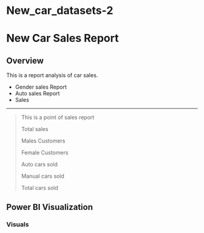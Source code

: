 # New_car_datasets-2

# New Car Sales Report

## Overview

This is a report analysis of car sales.
+ Gender sales Report
+ Auto sales Report
+ Sales
---

> This is a point of sales report
>
> Total sales
>
> Males Customers
>
> Female Customers
>
> Auto cars sold
>
> Manual cars sold
>
> Total cars sold


## Power BI Visualization

### Visuals
